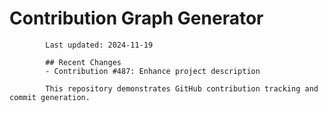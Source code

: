 # Contribution Graph Generator
            
            Last updated: 2024-11-19
            
            ## Recent Changes
            - Contribution #487: Enhance project description
            
            This repository demonstrates GitHub contribution tracking and commit generation.
        
